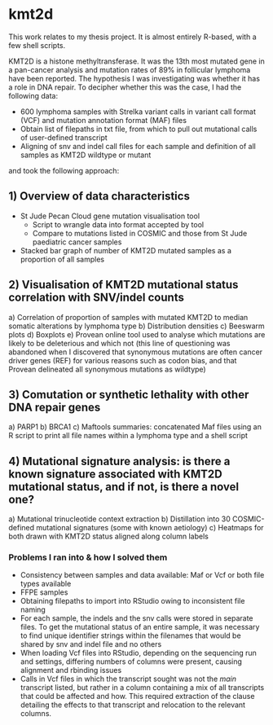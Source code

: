 # kmt2d

This work relates to my thesis project. It is almost entirely R-based, with a few shell scripts.

KMT2D is a histone methyltransferase. It was the 13th most mutated gene in a pan-cancer analysis and mutation rates of 89% in follicular lymphoma have been reported. The hypothesis I was investigating was whether it has a role in DNA repair. To decipher whether this was the case, I had the following data:

- 600 lymphoma samples with Strelka variant calls in variant call format (VCF) and mutation annotation format (MAF) files
- Obtain list of filepaths in txt file, from which to pull out mutational calls of user-defined transcript
- Aligning of snv and indel call files for each sample and definition of all samples as KMT2D wildtype or mutant

and took the following approach:

## 1) Overview of data characteristics 
  - St Jude Pecan Cloud gene mutation visualisation tool
    - Script to wrangle data into format accepted by tool
    - Compare to mutations listed in COSMIC and those from St Jude paediatric cancer samples
  - Stacked bar graph of number of KMT2D mutated samples as a proportion of all samples
  
  
## 2) Visualisation of KMT2D mutational status correlation with SNV/indel counts
a) Correlation of proportion of samples with mutated KMT2D to median somatic alterations by lymphoma type
b) Distribution densities
c) Beeswarm plots
d) Boxplots
e) Provean online tool used to analyse which mutations are likely to be deleterious and which not (this line of questioning was abandoned when I discovered that synonymous mutations are often cancer driver genes (REF) for various reasons such as codon bias, and that Provean delineated all synonymous mutations as wildtype)



## 3) Comutation or synthetic lethality with other DNA repair genes
a) PARP1
b) BRCA1
c) Maftools summaries: concatenated Maf files using an R script to print all file names within a lymphoma type and a shell script


## 4) Mutational signature analysis: is there a known signature associated with KMT2D mutational status, and if not, is there a novel one?
a) Mutational trinucleotide context extraction
b) Distillation into 30 COSMIC-defined mutational signatures (some with known aetiology)
c) Heatmaps for both drawn with KMT2D status aligned along column labels






### Problems I ran into & how I solved them
- Consistency between samples and data available: Maf or Vcf or both file types available
- FFPE samples
- Obtaining filepaths to import into RStudio owing to inconsistent file naming 
- For each sample, the indels and the snv calls were stored in separate files. To get the mutational status of an entire sample, it was necessary to find unique identifier strings within the filenames that would be shared by snv and indel file and no others
- When loading Vcf files into RStudio, depending on the sequencing run and settings, differing numbers of columns were present, causing alignment and rbinding issues
- Calls in Vcf files in which the transcript sought was not the *main* transcript listed, but rather in a column containing a mix of all transcripts that could be affected and how. This required extraction of the clause detailing the effects to that transcript and relocation to the relevant columns.
